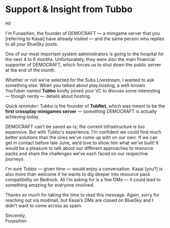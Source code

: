 # Support & Insight from Tubbo

Hi!

I'm Funasitien, the founder of DEMOCRAFT — a minigame server that you [referring to Kasai] have already visited — and the same person who replies to all your BlueSky posts.

One of our most important system administrators is going to the hospital for the next 4 to 6 months. Unfortunately, they were also the main financial supporter of DEMOCRAFT, which forces us to shut down the public server at the end of the month.

Whether or not we're selected for the Subs Livestream, I wanted to ask something else. When you talked about play.hosting, a well-known YouTuber named **Tubbo** kindly joined your VC to discuss some interesting — though nerdy — details about hosting.

*Quick reminder*: Tubbo is the founder of **TubNet**, which was meant to be the **first crossplay minigames server** — something DEMOCRAFT is actually achieving today.

DEMOCRAFT can’t be saved as-is; the current infrastructure is too expensive. But with Tubbo's experience, I’m confident we could find much better solutions than the ones we've come up with on our own. If we can get in contact before late June, we’d love to show him what we’ve built! It would be a pleasure to talk about our different approaches to resource packs and share the challenges we’ve each faced on our respective journeys.

I'm sure Tubbo — given time — would enjoy a conversation. Kasai [you?] is also more than welcome if he wants to dig deeper into resource pack compatibility on Bedrock. All I’m asking for is a few DMs — it could lead to something amazing for everyone involved.

Thanks so much for taking the time to read this message. Again, sorry for reaching out via modmail, but Kasai’s DMs are closed on BlueSky and I didn’t want to come across as spam.

Sincerely,  
Funasitien
